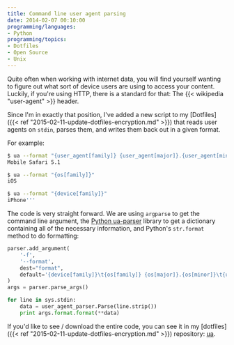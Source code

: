 ```yaml
---
title: Command line user agent parsing
date: 2014-02-07 00:10:00
programming/languages:
- Python
programming/topics:
- Dotfiles
- Open Source
- Unix
---
```

Quite often when working with internet data, you will find yourself wanting to figure out what sort of device users are using to access your content. Luckily, if you're using HTTP, there is a standard for that: The {{< wikipedia "user-agent" >}} header.

Since I'm in exactly that position, I've added a new script to my [Dotfiles]({{< ref "2015-02-11-update-dotfiles-encryption.md" >}}) that reads user agents on `stdin`, parses them, and writes them back out in a given format.

<!--more-->

For example:

```bash
$ ua --format "{user_agent[family]} {user_agent[major]}.{user_agent[minor]}"
Mobile Safari 5.1

$ ua --format "{os[family]}"
iOS

$ ua --format "{device[family]}"
iPhone'''
```

The code is very straight forward. We are using `argparse` to get the command line argument, the <a href="https://github.com/ua-parser/uap-python">Python ua-parser</a> library to get a dictionary containing all of the necessary information, and Python's `str.format` method to do formatting:

```python
parser.add_argument(
    '-f',
    '--format',
    dest="format",
    default='{device[family]}\t{os[family]} {os[major]}.{os[minor]}\t{user_agent[family]} {user_agent[major]}.{user_agent[minor]}',
)
args = parser.parse_args()

for line in sys.stdin:
	data = user_agent_parser.Parse(line.strip())
	print args.format.format(**data)
```

If you'd like to see / download the entire code, you can see it in my [dotfiles]({{< ref "2015-02-11-update-dotfiles-encryption.md" >}}) repository: <a href="https://github.com/jpverkamp/dotfiles/blob/master/bin/ua">ua</a>.
